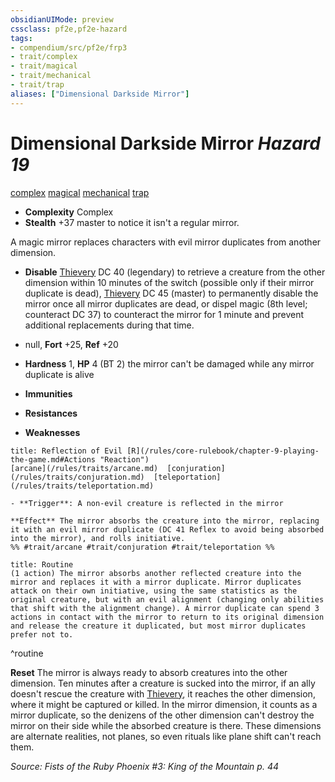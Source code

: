 ```yaml
---
obsidianUIMode: preview
cssclass: pf2e,pf2e-hazard
tags:
- compendium/src/pf2e/frp3
- trait/complex
- trait/magical
- trait/mechanical
- trait/trap
aliases: ["Dimensional Darkside Mirror"]
---
```

# Dimensional Darkside Mirror *Hazard 19*  
[complex](/rules/traits/complex.md)  [magical](/rules/traits/magical.md)  [mechanical](/rules/traits/mechanical.md)  [trap](/rules/traits/trap.md)  

- **Complexity** Complex
- **Stealth** +37 master to notice it isn't a regular mirror.  

A magic mirror replaces characters with evil mirror duplicates from another dimension.

- **Disable** [Thievery](/compendium/skills.md#Thievery) DC 40 (legendary) to retrieve a creature from the other dimension within 10 minutes of the switch (possible only if their mirror duplicate is dead), [Thievery](/compendium/skills.md#Thievery) DC 45 (master) to permanently disable the mirror once all mirror duplicates are dead, or dispel magic (8th level; counteract DC 37) to counteract the mirror for 1 minute and prevent additional replacements during that time.  

- null, **Fort** +25, **Ref** +20
- **Hardness** 1, **HP** 4 (BT 2)  the mirror can't be damaged while any mirror duplicate is alive
- **Immunities** 
- **Resistances** 
- **Weaknesses** 
     
```ad-embed-ability
title: Reflection of Evil [R](/rules/core-rulebook/chapter-9-playing-the-game.md#Actions "Reaction")
[arcane](/rules/traits/arcane.md)  [conjuration](/rules/traits/conjuration.md)  [teleportation](/rules/traits/teleportation.md)  

- **Trigger**: A non-evil creature is reflected in the mirror

**Effect** The mirror absorbs the creature into the mirror, replacing it with an evil mirror duplicate (DC 41 Reflex to avoid being absorbed into the mirror), and rolls initiative.  
%% #trait/arcane #trait/conjuration #trait/teleportation %%
```

```ad-pf2-summary
title: Routine
(1 action) The mirror absorbs another reflected creature into the mirror and replaces it with a mirror duplicate. Mirror duplicates attack on their own initiative, using the same statistics as the original creature, but with an evil alignment (changing only abilities that shift with the alignment change). A mirror duplicate can spend 3 actions in contact with the mirror to return to its original dimension and release the creature it duplicated, but most mirror duplicates prefer not to.
```
^routine

**Reset** The mirror is always ready to absorb creatures into the other dimension. Ten minutes after a creature is sucked into the mirror, if an ally doesn't rescue the creature with [Thievery](/compendium/skills.md#Thievery), it reaches the other dimension, where it might be captured or killed. In the mirror dimension, it counts as a mirror duplicate, so the denizens of the other dimension can't destroy the mirror on their side while the absorbed creature is there. These dimensions are alternate realities, not planes, so even rituals like plane shift can't reach them.  

*Source: Fists of the Ruby Phoenix #3: King of the Mountain p. 44*